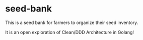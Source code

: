 # seed-bank

This is a seed bank for farmers to organize their seed inventory. 

It is an open exploration of Clean/DDD Architecture in Golang! 
